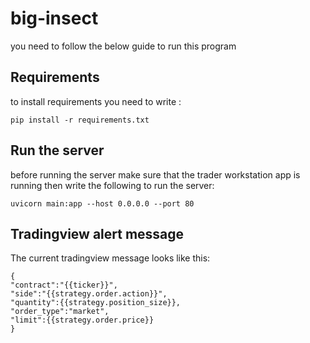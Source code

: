 # big-insect

you need to follow the below guide to run this program

## Requirements

to install requirements you need to write :

`pip install -r requirements.txt`

## Run the server

before running the server make sure that the trader workstation app is running then write the following to run the server:

`uvicorn main:app --host 0.0.0.0 --port 80`

## Tradingview alert message

The current tradingview message looks like this:

```
{
"contract":"{{ticker}}",
"side":"{{strategy.order.action}}",
"quantity":{{strategy.position_size}},
"order_type":"market",
"limit":{{strategy.order.price}}
}
```
